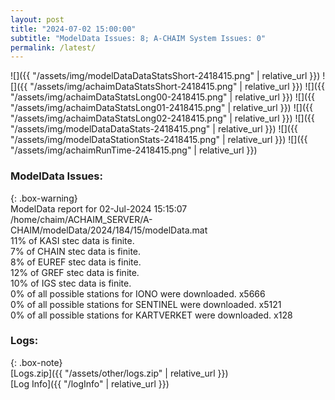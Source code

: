 ```yaml
---
layout: post
title: "2024-07-02 15:00:00"
subtitle: "ModelData Issues: 8; A-CHAIM System Issues: 0"
permalink: /latest/
---
```


![]({{ "/assets/img/modelDataDataStatsShort-2418415.png" | relative_url }})
![]({{ "/assets/img/achaimDataStatsShort-2418415.png" | relative_url }})
![]({{ "/assets/img/achaimDataStatsLong00-2418415.png" | relative_url }})
![]({{ "/assets/img/achaimDataStatsLong01-2418415.png" | relative_url }})
![]({{ "/assets/img/achaimDataStatsLong02-2418415.png" | relative_url }})
![]({{ "/assets/img/modelDataDataStats-2418415.png" | relative_url }})
![]({{ "/assets/img/modelDataStationStats-2418415.png" | relative_url }})
![]({{ "/assets/img/achaimRunTime-2418415.png" | relative_url }})


### ModelData Issues:  
  
{: .box-warning}  
 ModelData report for 02-Jul-2024 15:15:07   
 /home/chaim/ACHAIM_SERVER/A-CHAIM/modelData/2024/184/15/modelData.mat   
 11% of KASI stec data is finite.   
 7% of CHAIN stec data is finite.   
 8% of EUREF stec data is finite.   
 12% of GREF stec data is finite.   
 10% of IGS stec data is finite.   
 0% of all possible stations for IONO were downloaded. x5666   
 0% of all possible stations for SENTINEL were downloaded. x5121   
 0% of all possible stations for KARTVERKET were downloaded. x128   
  


### Logs:  
  
{: .box-note}  
[Logs.zip]({{ "/assets/other/logs.zip" | relative_url }})  
[Log Info]({{ "/logInfo" | relative_url }})  
